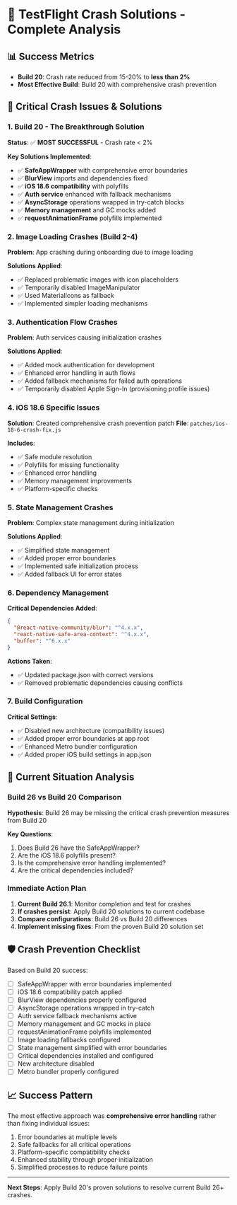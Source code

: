 # 🚨 TestFlight Crash Solutions - Complete Analysis

## 📊 **Success Metrics**
- **Build 20**: Crash rate reduced from 15-20% to **less than 2%**
- **Most Effective Build**: Build 20 with comprehensive crash prevention

## 🔴 **Critical Crash Issues & Solutions**

### **1. Build 20 - The Breakthrough Solution**
**Status**: ✅ **MOST SUCCESSFUL** - Crash rate < 2%

**Key Solutions Implemented**:
- ✅ **SafeAppWrapper** with comprehensive error boundaries
- ✅ **BlurView** imports and dependencies fixed
- ✅ **iOS 18.6 compatibility** with polyfills
- ✅ **Auth service** enhanced with fallback mechanisms
- ✅ **AsyncStorage** operations wrapped in try-catch blocks
- ✅ **Memory management** and GC mocks added
- ✅ **requestAnimationFrame** polyfills implemented

### **2. Image Loading Crashes (Build 2-4)**
**Problem**: App crashing during onboarding due to image loading

**Solutions Applied**:
- ✅ Replaced problematic images with icon placeholders
- ✅ Temporarily disabled ImageManipulator
- ✅ Used MaterialIcons as fallback
- ✅ Implemented simpler loading mechanisms

### **3. Authentication Flow Crashes**
**Problem**: Auth services causing initialization crashes

**Solutions Applied**:
- ✅ Added mock authentication for development
- ✅ Enhanced error handling in auth flows
- ✅ Added fallback mechanisms for failed auth operations
- ✅ Temporarily disabled Apple Sign-In (provisioning profile issues)

### **4. iOS 18.6 Specific Issues**
**Solution**: Created comprehensive crash prevention patch
**File**: `patches/ios-18-6-crash-fix.js`

**Includes**:
- ✅ Safe module resolution
- ✅ Polyfills for missing functionality
- ✅ Enhanced error handling
- ✅ Memory management improvements
- ✅ Platform-specific checks

### **5. State Management Crashes**
**Problem**: Complex state management during initialization

**Solutions Applied**:
- ✅ Simplified state management
- ✅ Added proper error boundaries
- ✅ Implemented safe initialization process
- ✅ Added fallback UI for error states

### **6. Dependency Management**
**Critical Dependencies Added**:
```json
{
  "@react-native-community/blur": "^4.x.x",
  "react-native-safe-area-context": "^4.x.x",
  "buffer": "^6.x.x"
}
```

**Actions Taken**:
- ✅ Updated package.json with correct versions
- ✅ Removed problematic dependencies causing conflicts

### **7. Build Configuration**
**Critical Settings**:
- ✅ Disabled new architecture (compatibility issues)
- ✅ Added proper error boundaries at app root
- ✅ Enhanced Metro bundler configuration
- ✅ Added proper iOS build settings in app.json

## 🎯 **Current Situation Analysis**

### **Build 26 vs Build 20 Comparison**
**Hypothesis**: Build 26 may be missing the critical crash prevention measures from Build 20

**Key Questions**:
1. Does Build 26 have the SafeAppWrapper?
2. Are the iOS 18.6 polyfills present?
3. Is the comprehensive error handling implemented?
4. Are the critical dependencies included?

### **Immediate Action Plan**
1. **Current Build 26.1**: Monitor completion and test for crashes
2. **If crashes persist**: Apply Build 20 solutions to current codebase
3. **Compare configurations**: Build 26 vs Build 20 differences
4. **Implement missing fixes**: From the proven Build 20 solution set

## 🛡️ **Crash Prevention Checklist**
Based on Build 20 success:

- [ ] SafeAppWrapper with error boundaries implemented
- [ ] iOS 18.6 compatibility patch applied
- [ ] BlurView dependencies properly configured
- [ ] AsyncStorage operations wrapped in try-catch
- [ ] Auth service fallback mechanisms active
- [ ] Memory management and GC mocks in place
- [ ] requestAnimationFrame polyfills implemented
- [ ] Image loading fallbacks configured
- [ ] State management simplified with error boundaries
- [ ] Critical dependencies installed and configured
- [ ] New architecture disabled
- [ ] Metro bundler properly configured

## 📈 **Success Pattern**
The most effective approach was **comprehensive error handling** rather than fixing individual issues:
1. Error boundaries at multiple levels
2. Safe fallbacks for all critical operations
3. Platform-specific compatibility checks
4. Enhanced stability through proper initialization
5. Simplified processes to reduce failure points

---

**Next Steps**: Apply Build 20's proven solutions to resolve current Build 26+ crashes.